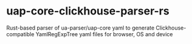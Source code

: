 # uap-core-clickhouse-parser-rs
Rust-based parser of ua-parser/uap-core yaml to generate Clickhouse-compatible YamlRegExpTree yaml files for browser, OS and device
